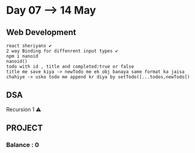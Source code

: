 # Day 07 --> 14 May 

## Web Development
    react sheriyans ✔️
    2 way Binding for diffenrent input types ✔️
    npm i nanoid
    nanoid()
    todo with id , title and completed:true or false
    title me save kiya -> newTodo me ek obj banaya same format ka jaisa chahiye -> usko todo me append kr diya by setTodo([...todos,newTodo])
    
## DSA
   Recursion 1 ⚠️

## PROJECT
    


### Balance : 0 